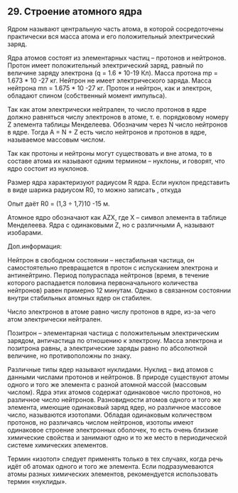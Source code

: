 ## 29. Строение атомного ядра
Ядром называют центральную часть атома, в которой сосредоточены практически вся масса атома и его положительный электрический заряд.

Ядра атомов состоят из элементарных частиц – протонов и нейтронов. Протон имеет положительный электрический заряд, равный по величине заряду электрона (q = 1.6 * 10-19 Кл). Масса протона mp = 1.673 * 10 -27 кг. Нейтрон не имеет электрического заряда. Масса нейтрона mn = 1.675 * 10 -27 кг. Протон и нейтрон, как и электрон, обладают спином (собственный момент импульса).

Так как атом электрически нейтрален, то число протонов в ядре должно равняться числу электронов в атоме, т. е. порядковому номеру Z элемента таблицы Менделеева. Обозначим через N число нейтронов в ядре. Тогда A = N + Z есть число нейтронов и протонов в ядре, называемое массовым числом.

Так как протоны и нейтроны могут существовать и вне атома, то в составе атома их называют одним термином – нуклоны, и говорят, что ядро состоит из нуклонов.

Размер ядра характеризуют радиусом R ядра. Если нуклон представить в виде шарика радиусом R0, то можно записать  , откуда 

Опыт даёт R0 = (1,3 ÷ 1,7)10 -15 м.

Атомное ядро обозначают как АZХ, где Х – символ элемента в таблице Менделеева. Ядра с одинаковыми Z, но с различными А, называют изобарами.

Доп.информация:

Нейтрон в свободном состоянии – нестабильная частица, он самостоятельно превращается в протон с испусканием электрона и антинейтрино. Период полураспада нейтронов (время, в течение которого распадается половина первоначального количества нейтронов) равен примерно 12 минутам. Однако в связанном состоянии внутри стабильных атомных ядер он стабилен.

Число электронов в атоме равно числу протонов в ядре, из-за чего атом электрически нейтрален.

Позитрон – элементарная частица с положительным электрическим зарядом, античастица по отношению к электрону. Масса электрона и позитрона равны, а электрические заряды равно по абсолютной величине, но противоположны по знаку.

Различные типы ядер называют нуклидами. Нуклид – вид атомов с данными числами протонов и нейтронов. В природе существуют атомы одного и того же элемента с разной атомной массой (массовым числом). Ядра этих атомов содержат одинаковое число протонов, но различное число нейтронов. Разновидности атомов одного и того же элемента, имеющие одинаковый заряд ядер, но различное массовое число, называются изотопами. Обладая одинаковым количеством протонов, но различаясь числом нейтронов, изотопы имеют одинаковое строение электронных оболочек, то есть очень близкие химические свойства и занимают одно и то же место в периодической системе химических элементов.

Термин «изотоп» следует применять только в тех случаях, когда речь идёт об атомах одного и того же элемента. Если подразумеваются атомы разных химических элементов, рекомендуется использовать термин «нуклиды».
